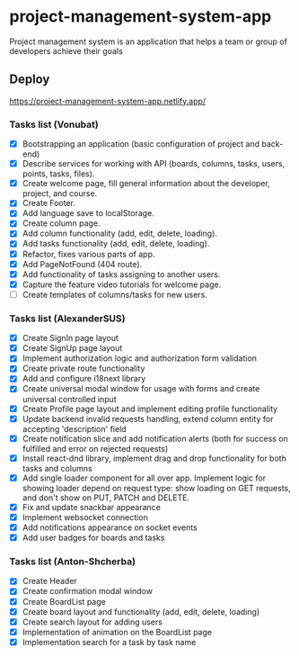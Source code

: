 # project-management-system-app

Project management system is an application that helps a team or group of developers achieve their goals

## Deploy

https://project-management-system-app.netlify.app/

### Tasks list (Vonubat)

- [x] Bootstrapping an application (basic configuration of project and back-end)
- [x] Describe services for working with API (boards, columns, tasks, users, points, tasks, files).
- [x] Create welcome page, fill general information about the developer, project, and course.
- [x] Create Footer.
- [x] Add language save to localStorage.
- [x] Create column page.
- [x] Add column functionality (add, edit, delete, loading).
- [x] Add tasks functionality (add, edit, delete, loading).
- [x] Refactor, fixes various parts of app.
- [x] Add PageNotFound (404 route).
- [x] Add functionality of tasks assigning to another users.
- [x] Capture the feature video tutorials for welcome page.
- [ ] Create templates of columns/tasks for new users.

### Tasks list (AlexanderSUS)

- [x] Create SignIn page layout
- [x] Create SignUp page layout
- [x] Implement authorization logic and authorization form validation
- [x] Create private route functionality
- [x] Add and configure i18next library
- [x] Create universal modal window for usage with forms and create universal controlled input
- [x] Create Profile page layout and implement editing profile functionality
- [x] Update backend invalid requests handling, extend column entity for accepting 'description' field
- [x] Create notification slice and add notification alerts (both for success on fulfilled and error on rejected requests)
- [x] Install react-dnd library, implement drag and drop functionality for both tasks and columns
- [x] Add single loader component for all over app. Implement logic for showing loader depend on request type: show loading on GET requests, and
      don't show on PUT, PATCH and DELETE.
- [x] Fix and update snackbar appearance
- [x] Implement websocket connection
- [x] Add notifications appearance on socket events
- [x] Add user badges for boards and tasks

### Tasks list (Anton-Shcherba)

- [x] Create Header
- [x] Create confirmation modal window
- [x] Create BoardList page
- [x] Create board layout and functionality (add, edit, delete, loading)
- [x] Create search layout for adding users
- [x] Implementation of animation on the BoardList page
- [x] Implementation search for a task by task name
